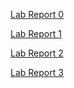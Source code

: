 

[Lab Report 0](https://vdamani.github.io/cse15l-lab-reports/lab-report-1-week-0.html)

[Lab Report 1](https://vdamani.github.io/cse15l-lab-reports/lab-report-week1.html)

[Lab Report 2](https://vdamani.github.io/cse15l-lab-reports/lab-report-week3.html)

[Lab Report 3](https://vdamani.github.io/cse15l-lab-reports/lab-report-3.html)

